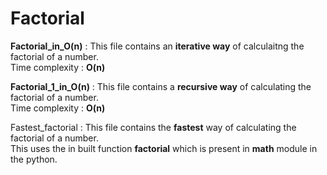 # Factorial  

**Factorial_in_O(n)** : This file contains an **iterative way** of calculaitng the factorial of a number.  
                    Time complexity : **O(n)**  
                    
**Factorial_1_in_O(n)** : This file contains a **recursive way** of calculating the factorial of a number.  
                    Time complexity : **O(n)**  
                    
Fastest_factorial : This file contains the **fastest** way of calculating the factorial of a number.  
This uses the in built function **factorial** which is present in **math** module in the python.  
                    
